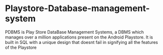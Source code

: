 # Playstore-Database-management-system
PDBMS is Play Store DataBase Management Systems, a DBMS which manages over a million applications present on the Android Playstore. It is built in SQL with a unique design that doesnt fail in signifying all the features of the Playstore
